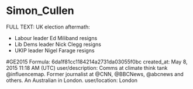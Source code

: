 # Simon_Cullen

FULL TEXT: UK election aftermath:

- Labour leader Ed Miliband resigns
- Lib Dems leader Nick Clegg resigns
- UKIP leader Nigel Farage resigns

#GE2015
Formula: 6da1f81cc1184214a2731da03055f0bc
created_at: May 8, 2015 11:18 AM (UTC)
user/description: Comms at climate think tank @influencemap. Former journalist at @CNN, @BBCNews, @abcnews and others. An Australian in London.
user/location: London